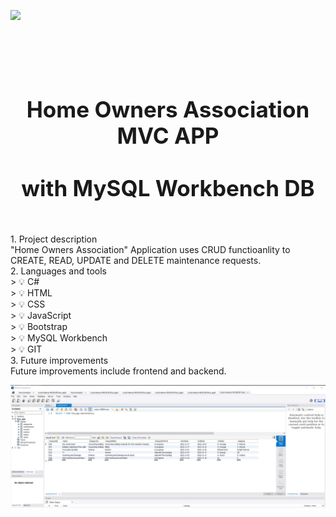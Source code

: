 ![](https://github.com/Verson-tech/Home-Owners-Association-MVC-APP/blob/main/sql-crud-mvc-demo.gif)
<h1 align="center" style="display: block; font-size: 2.5em; font-weight: bold; margin-block-start: 1em; margin-block-end: 1em;">
  <br><br><strong>Home Owners Association MVC APP</strong>
  <br><br><strong>with MySQL Workbench DB</strong>
</h1>
</br>
1. Project description</br>
"Home Owners Association" Application uses CRUD functioanlity to CREATE, READ, UPDATE and DELETE maintenance requests.</br>
2. Languages and tools </br>
> 💡 C#</br>
> 💡 HTML</br>
> 💡 CSS</br>
> 💡 JavaScript</br>
> 💡 Bootstrap</br>
> 💡 MySQL Workbench</br>
> 💡 GIT</br>
3. Future improvements</br>
Future improvements include frontend and backend.

![](https://github.com/Verson-tech/Home-Owners-Association-MVC-APP/blob/main/1.JPG)


